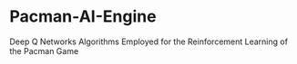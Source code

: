 # Pacman-AI-Engine
Deep Q Networks Algorithms Employed for the Reinforcement Learning of the Pacman Game
